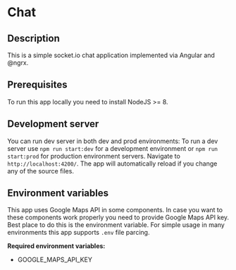# Chat

## Description

This is a simple socket.io chat application implemented via Angular and @ngrx.

## Prerequisites

To run this app locally you need to install NodeJS >= 8.

## Development server

You can run dev server in both dev and prod environments:
To run a dev server use `npm run start:dev` for a development environment or `npm run start:prod` for production environment servers. Navigate to `http://localhost:4200/`. The app will automatically reload if you change any of the source files.


## Environment variables

This app uses Google Maps API in some components. In case you want to these components work properly you need to provide Google Maps API key.
Best place to do this is the environment variable. For simple usage in many environments this app supports `.env` file parcing.

**Required environment variables:**

- GOOGLE_MAPS_API_KEY
